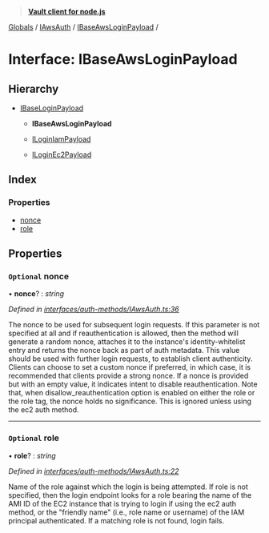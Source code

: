 > **[Vault client for node.js](../README.md)**

[Globals](../globals.md) / [IAwsAuth](../modules/iawsauth.md) / [IBaseAwsLoginPayload](iawsauth.ibaseawsloginpayload.md) /

# Interface: IBaseAwsLoginPayload

## Hierarchy

* [IBaseLoginPayload](ibaseloginpayload.md)

  * **IBaseAwsLoginPayload**

  * [ILoginIamPayload](iawsauth.iloginiampayload.md)

  * [ILoginEc2Payload](iawsauth.iloginec2payload.md)

## Index

### Properties

* [nonce](iawsauth.ibaseawsloginpayload.md#optional-nonce)
* [role](iawsauth.ibaseawsloginpayload.md#optional-role)

## Properties

### `Optional` nonce

• **nonce**? : *string*

*Defined in [interfaces/auth-methods/IAwsAuth.ts:36](https://github.com/theogravity/vault-tacular/blob/07227c0/src/interfaces/auth-methods/IAwsAuth.ts#L36)*

The nonce to be used for subsequent login requests. If this parameter is not specified
at all and if reauthentication is allowed, then the method will generate a random nonce,
attaches it to the instance's identity-whitelist entry and returns the nonce back as part of
auth metadata. This value should be used with further login requests, to establish client
authenticity. Clients can choose to set a custom nonce if preferred, in which case,
it is recommended that clients provide a strong nonce. If a nonce is provided
but with an empty value, it indicates intent to disable reauthentication.
Note that, when disallow_reauthentication option is enabled on either
the role or the role tag, the nonce holds no significance. This is ignored unless
using the ec2 auth method.

___

### `Optional` role

• **role**? : *string*

*Defined in [interfaces/auth-methods/IAwsAuth.ts:22](https://github.com/theogravity/vault-tacular/blob/07227c0/src/interfaces/auth-methods/IAwsAuth.ts#L22)*

Name of the role against which the login is being attempted. If role is not specified, then
the login endpoint looks for a role bearing the name of the AMI ID of the EC2 instance that
is trying to login if using the ec2 auth method, or the "friendly name"
(i.e., role name or username) of the IAM principal authenticated. If a matching role is not
found, login fails.